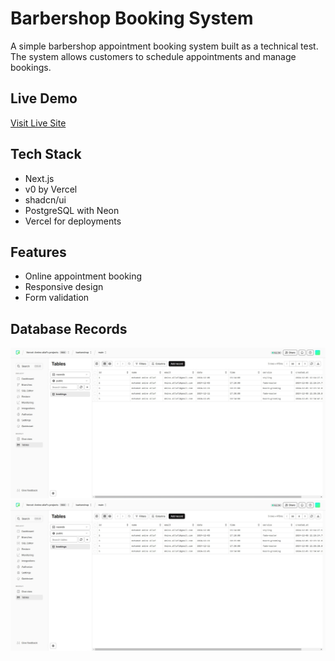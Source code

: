 # Barbershop Booking System

A simple barbershop appointment booking system built as a technical test. The system allows customers to schedule appointments and manage bookings.

## Live Demo
[Visit Live Site](https://dobde854num9b6rg4s7zi3eihg6kukjv.vercel.app/)

## Tech Stack
- Next.js
- v0 by Vercel
- shadcn/ui 
- PostgreSQL with Neon
- Vercel for deployments

## Features
- Online appointment booking
- Responsive design
- Form validation

## Database Records
![Database Records](screenshots/db_records.jpg)
![Database Records](screenshots/db_records.jpg)
